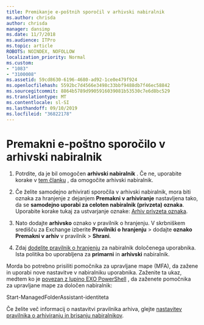 ```yaml
---
title: Premikanje e-poštnih sporočil v arhivski nabiralnik
ms.author: chrisda
author: chrisda
manager: dansimp
ms.date: 11/7/2018
ms.audience: ITPro
ms.topic: article
ROBOTS: NOINDEX, NOFOLLOW
localization_priority: Normal
ms.custom:
- "1083"
- "3100008"
ms.assetid: 59cd8630-6196-4680-ad92-1ce0e479f924
ms.openlocfilehash: 5592bc7d4566e3498c33bbf9488db7f46ec58842
ms.sourcegitcommit: 8864b5789d9905916039081b53530c7e6d8bc529
ms.translationtype: MT
ms.contentlocale: sl-SI
ms.lasthandoff: 09/10/2019
ms.locfileid: "36822178"
---
```

# <a name="move-email-to-the-archive-mailbox"></a>Premakni e-poštno sporočilo v arhivski nabiralnik

1. Potrdite, da je bil omogočen **arhivski nabiralnik** . Če ne, uporabite korake v [tem članku](https://docs.microsoft.com/office365/securitycompliance/enable-archive-mailboxes) , da omogočite arhivski nabiralnik.

2. Če želite samodejno arhivirati sporočila v arhivski nabiralnik, mora biti oznaka za hranjenje z dejanjem **Premakni v arhiviranje** nastavljena tako, da se **samodejno uporabi za celoten nabiralnik (privzeta) oznaka**. Uporabite korake tukaj za ustvarjanje oznake: [Arhiv privzeta oznaka](https://docs.microsoft.com/office365/securitycompliance/set-up-an-archive-and-deletion-policy-for-mailboxes#create-a-custom-archive-default-policy-tag).

3. Nato dodajte **arhivsko** oznako v pravilnik o hranjenju. V skrbniškem središču za Exchange izberite **Pravilniki o hranjenju** > dodajte **oznako Premakni v arhiv** v pravilnik > **Shrani**.

4. Zdaj [dodelite pravilnik o hranjenju](https://docs.microsoft.com/exchange/security-and-compliance/messaging-records-management/apply-retention-policy) za nabiralnik določenega uporabnika. Ista politika bo uporabljena za **primarni** in **arhivski** nabiralnik.

Morda bo potrebno prisiliti pomočnika za upravljane mape (MFA), da zažene in uporabi nove nastavitve v nabiralniku uporabnika. Zaženite ta ukaz, medtem ko je [povezan z lupino EXO PowerShell](https://docs.microsoft.com/powershell/exchange/exchange-online/connect-to-exchange-online-powershell/connect-to-exchange-online-powershell?view=exchange-ps) , da zaženete pomočnika za upravljane mape za določen nabiralnik:
  
Start-ManagedFolderAssistant-identiteta<name of the mailbox>

Če želite več informacij o nastavitvi pravilnika arhiva, glejte [nastavitev pravilnika o arhiviranju in brisanju nabiralnikov](https://docs.microsoft.com/office365/securitycompliance/set-up-an-archive-and-deletion-policy-for-mailboxes#step-1-enable-archive-mailboxes-for-users).
  